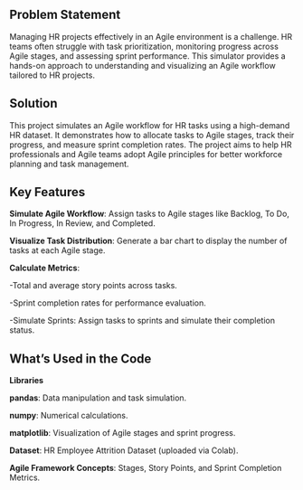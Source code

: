 ## Problem Statement

Managing HR projects effectively in an Agile environment is a challenge. HR teams often struggle with task prioritization, monitoring progress across Agile stages, and assessing sprint performance. This simulator provides a hands-on approach to understanding and visualizing an Agile workflow tailored to HR projects.

## Solution

This project simulates an Agile workflow for HR tasks using a high-demand HR dataset. It demonstrates how to allocate tasks to Agile stages, track their progress, and measure sprint completion rates. The project aims to help HR professionals and Agile teams adopt Agile principles for better workforce planning and task management.

## Key Features

**Simulate Agile Workflow**: Assign tasks to Agile stages like Backlog, To Do, In Progress, In Review, and Completed.

**Visualize Task Distribution**: Generate a bar chart to display the number of tasks at each Agile stage.

**Calculate Metrics**: 

-Total and average story points across tasks.

-Sprint completion rates for performance evaluation.

-Simulate Sprints: Assign tasks to sprints and simulate their completion status.

## What’s Used in the Code

**Libraries**

**pandas**: Data manipulation and task simulation.

**numpy**: Numerical calculations.

**matplotlib**: Visualization of Agile stages and sprint progress.

**Dataset**: HR Employee Attrition Dataset (uploaded via Colab).

**Agile Framework Concepts**: Stages, Story Points, and Sprint Completion Metrics.

